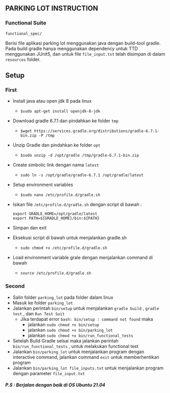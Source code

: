 ## PARKING LOT INSTRUCTION

### Functional Suite
`functional_spec/` 

Berisi file aplikasi parking lot menggunakan java dengan build-tool gradle. Pada build gradle hanya menggunakan dependency untuk TTD menggunakan JUnit5, dan untuk file ``file_input.txt`` telah disimpan di dalam `resources` folder.

## Setup
### First 
- Install java atau open jdk 8 pada linux
    - ``$sudo apt-get install openjdk-8-jdk``
- Download gradle 6.7.1 dan pindahkan ke folder ``tmp``
    - ``$wget https://services.gradle.org/distributions/gradle-6.7.1-bin.zip -P /tmp``
- Unzip Gradle dan pindahkan ke folder ``opt``
    - ``$sudo unzip -d /opt/gradle /tmp/gradle-6.7.1-bin.zip``
- Create simbolic link dengan nama ``latest``
    - ``sudo ln -s /opt/gradle/gradle-6.7.1 /opt/gradle/latest``
- Setup environment variables
    - ``$sudo nano /etc/profile.d/gradle.sh``
- Isikan file ``/etc/profile.d/gradle.sh`` dengan script di bawah : 
    
    ````
  export GRADLE_HOME=/opt/gradle/latest
  export PATH=${GRADLE_HOME}/bin:${PATH}
- Simpan dan exit
- Eksekusi script di bawah untuk menjalankan gradle.sh
    - ``sudo chmod +x /etc/profile.d/gradle.sh``
- Load environment variable grale dengan menjalankan command di bawah 
    - ``source /etc/profile.d/gradle.sh``

### Second
- Salin folder ``parking_lot`` pada folder dalam linux
- Masuk ke folder ``parking_lot``
- Jalankan perintah ``bin/setup`` untuk menjalankan `gradle build` , `gradle test` , dan `Run Test Suit`
    - Jika terdapat error `bash: bin/setup : command not found` maka
        - jalankan ``sudo chmod +x bin/setup``
        - jalankan ``sudo chmod +x bin/parking_lot``
        - jalankan ``sudo chmod +x bin/run_functional_tests``
- Setelah Build Gradle selsai maka jalankan perintah `bin/run_functional_tests` , untuk melakukan functional test
- Jalankan `bin/parking_lot` untuk menjalankan program dengan interactive command, jalankan command `exit` untuk memberhentikan program
- Jalankan `bin/parking_lot file_inputs.txt` untuk menjalankan program dengan parameter `file_input.txt`

##### P.S : Berjalan dengan baik di OS Ubuntu 21.04